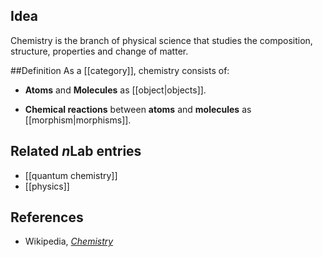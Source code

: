 ## Idea 
Chemistry is the branch of physical science that studies the composition, structure, properties and change of matter.

##Definition
As a [[category]], chemistry consists of:

* **Atoms** and **Molecules** as [[object|objects]].

* **Chemical reactions** between **atoms** and **molecules** as [[morphism|morphisms]].

## Related $n$Lab entries

* [[quantum chemistry]]
* [[physics]]

## References

* Wikipedia, _[Chemistry](http://en.wikipedia.org/wiki/Chemistry)_